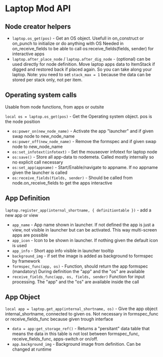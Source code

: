 # Laptop Mod API

## Node creator helpers
- `laptop.os_get(pos)` - Get an OS object. Usefull in on_construct or on_punch to initialize or do anything with OS
  Needed in on_receive_fields to be able to call os:receive_fields(fields, sender) for interactive apps
- `laptop.after_place_node` / `laptop.after_dig_node` - (optional) can be used directly for node definition. Move laptop apps data to ItemStack if digged and restored back if placed again. So you can take along your laptop. Note: you need to set `stack_max = 1` because the data can be stored per stack only, not per item.


## Operating system calls
Usable from node functions, from apps or outsite

`local os = laptop.os_get(pos)` - Get the Operating system object. pos is the node position

- `os:power_on(new_node_name)` - Activate the app "launcher" and if given swap node to new_node_name
- `os:power_off(new_node_name)` - Remove the formspec and if given swap node to new_node_name
- `os:set_infotext(infotext)` - Set the mouseover infotext for laptop node
- `os:save()` - Store all app-data to nodemeta. Called mostly internally so no explicit call necessary
- `os:set_app(appname)` - Start/Enable/navigate to appname. If no appname given the launcher is called
- `os:receive_fields(fields, sender)` - Should be called from node.on_receive_fields to get the apps interactive


## App Definition
`laptop.register_app(internal_shortname, { definitiontable })` - add a new app or view
- `app_name` - App name shown in launcher. If not defined the app is just a view, not visible in launcher but can be activated. This way multi-screen apps are possible
- `app_icon` - Icon to be shown in launcher. If nothing given the default icon is used
- `app_info` - Short app info visible in launcher tooltip
- `background_img` - if set the image is added as background to formspec by framework
- `formspec_func(app, os)` - Function, should return the app formspec (mandatory) During definition the "app" and the "os" are available
- `receive_fields_func(app, os, fields, sender)` Function for input processing. The "app" and the "os" are available inside the call

## App Object
`local app = laptop.get_app(internal_shortname, os)` - Give the app object internal_shortname, connected to given os. Not necessary in formspec_func or receive_fields_func because given trough interface
- `data = app:get_storage_ref()` - Returns a "persitant" data table that means the data in this table is not lost between formspec_func, receive_fields_func, apps-switch or on/off.
- `app.background_img` - Background image from definition. Can be changed at runtime
